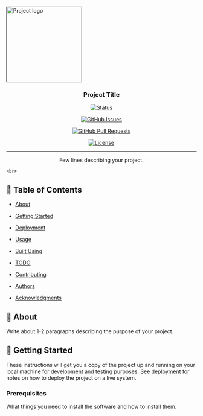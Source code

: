 <p align="center">

  <a href="" rel="noopener">

 <img width=200px height=200px src="https://i.imgur.com/6wj0hh6.jpg" alt="Project logo"></a>

</p>



<h3 align="center">Project Title</h3>



<div align="center">



  [![Status](https://img.shields.io/badge/status-active-success.svg)]() 

  [![GitHub Issues](https://img.shields.io/github/issues/kylelobo/The-Documentation-Compendium.svg)](https://github.com/kylelobo/The-Documentation-Compendium/issues)

  [![GitHub Pull Requests](https://img.shields.io/github/issues-pr/kylelobo/The-Documentation-Compendium.svg)](https://github.com/kylelobo/The-Documentation-Compendium/pulls)

  [![License](https://img.shields.io/badge/license-MIT-blue.svg)](/LICENSE)



</div>



---



<p align="center"> Few lines describing your project.

    <br> 

</p>



## 📝 Table of Contents

- [About](#about)

- [Getting Started](#getting_started)

- [Deployment](#deployment)

- [Usage](#usage)

- [Built Using](#built_using)

- [TODO](../TODO.md)

- [Contributing](../CONTRIBUTING.md)

- [Authors](#authors)

- [Acknowledgments](#acknowledgement)



## 🧐 About <a name = "about"></a>

Write about 1-2 paragraphs describing the purpose of your project.



## 🏁 Getting Started <a name = "getting_started"></a>

These instructions will get you a copy of the project up and running on your local machine for development and testing purposes. See [deployment](#deployment) for notes on how to deploy the project on a live system.



### Prerequisites

What things you need to install the software and how to install them.



```

